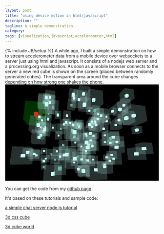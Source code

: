 ```yaml
---
layout: post
title: "using device motion in html/javascript"
description: ""
tagline: A simple demonstration
category: 
tags: [visualization,javascript,accelerometer,html]
---
```

{% include JB/setup %}
A while ago, I built a simple demonstration on how to stream accelerometer 
data from a mobile device over websockets to a server just using
html and javascript. It consists of a nodejs web server and a processing.org
visualization. As soon as a mobile browser connects to the server a new red
cube is shown on the screen (placed between randomly generated cubes). 
The transparent area around the cube changes depending on how strong
one shakes the phone.
![visualization](/imgs/viz.png)

You can get the code from my [github page](https://github.com/kkai/devicemotion-demo)

It's based on these tutorials and sample code:

[a simple chat server node.js tutorial](http://martinsikora.com/nodejs-and-websocket-simple-chat-tutorial)

[3d css cube](http://www.paulrhayes.com/2009-07/animated-css3-cube-interface-using-3d-transforms/)

[3d cube world](http://openprocessing.org/sketch/19216)




